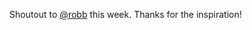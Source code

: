 Shoutout to <span class="h-card" translate="no">[@<span>robb</span>](https://social.lol/@robb)</span> this week. Thanks for the inspiration!